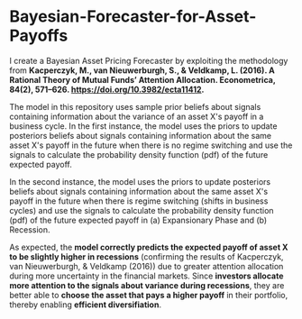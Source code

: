 # Bayesian-Forecaster-for-Asset-Payoffs

I create a Bayesian Asset Pricing Forecaster by exploiting the methodology from **Kacperczyk, M., van Nieuwerburgh, S., & Veldkamp, L. (2016). A Rational Theory of Mutual Funds’ Attention Allocation. Econometrica, 84(2), 571–626. https://doi.org/10.3982/ecta11412.**

The model in this repository uses sample prior beliefs about signals containing information about the variance of an asset X's payoff in a business cycle. In the first instance, the model uses the priors to update posteriors beliefs about signals containing information about the same asset X's payoff in the future when there is no regime switching and use the signals to calculate the probability density function (pdf) of the future expected payoff.

In the second instance, the model uses the priors to update posteriors beliefs about signals containing information about the same asset X's payoff in the future when there is regime switching (shifts in business cycles) and use the signals to calculate the probability density function (pdf) of the future expected payoff in (a) Expansionary Phase and (b) Recession. 

As expected, the **model correctly predicts the expected payoff of asset X to be slightly higher in recessions** (confirming the results of Kacperczyk, van Nieuwerburgh, & Veldkamp (2016)) due to greater attention allocation during more uncertainty in the financial markets. Since **investors allocate more attention to the signals about variance during recessions**, they are better able to **choose the asset that pays a higher payoff** in their portfolio, thereby enabling **efficient diversifiation**. 

